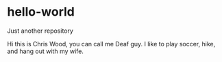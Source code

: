 hello-world
===========

Just another repository

Hi this is Chris Wood, you can call me Deaf guy. I like to play soccer, hike, and hang out with my wife.

